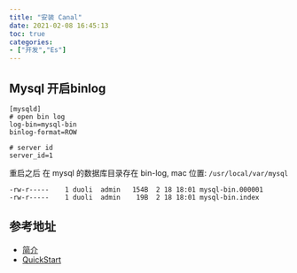 ```yaml
---
title: "安装 Canal"
date: 2021-02-08 16:45:13
toc: true
categories:
- ["开发","Es"]
---
```


## Mysql 开启binlog




```
[mysqld]
# open bin log
log-bin=mysql-bin
binlog-format=ROW

# server id
server_id=1
```
重启之后 在 mysql 的数据库目录存在 bin-log, mac 位置: `/usr/local/var/mysql` 
```
-rw-r-----    1 duoli  admin   154B  2 18 18:01 mysql-bin.000001
-rw-r-----    1 duoli  admin    19B  2 18 18:01 mysql-bin.index
```

## 参考地址 

- [简介](https://github.com/alibaba/canal/wiki) 
- [QuickStart](https://github.com/alibaba/canal/wiki/QuickStart)

